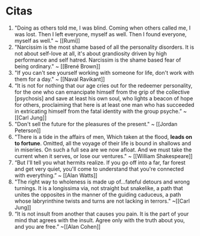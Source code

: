 # Citas
1. "Doing as others told me, I was blind. Coming when others called me, I was lost. Then I left everyone, myself as well. Then I found everyone, myself as well." ~ [[Rumi]]
2. "Narcissim is the most shame based of all the personality disorders. It is not about self-love at all, it's about grandiosity driven by high performance and self hatred. Narcissim is the shame based fear of being ordinary." ~ [[Brené Brown]]
3. "If you can't see yourself working with someone for life, don't work with them for a day." ~ [[Naval Ravikant]]
4. “It is not for nothing that our age cries out for the redeemer personality, for the one who can emancipate himself from the grip of the collective [psychosis] and save at least his own soul, who lights a beacon of hope for others, proclaiming that here is at least one man who has succeeded in extricating himself from the fatal identity with the group psyche.” ~ [[Carl Jung]]
5. "Don't sell the future for the pleasures of the present." ~ [[Jordan Peterson]]
6. "There is a tide in the affairs of men, Which taken at the flood, **leads on to fortune**. Omitted, all the voyage of their life is bound in shallows and in miseries. On such a full sea are we now afloat. And we must take the current when it serves, or lose our ventures." ~ [[William Shakespeare]]
7. “But I'll tell you what hermits realize. If you go off into a far, far forest and get very quiet, you'll come to understand that you're connected with everything.” ~ [[Alan Watts]]
8. "The right way to wholeness is made up of…fateful detours and wrong turnings. It is a longissima via, not straight but snakelike, a path that unites the opposites in the manner of the guiding caduceus, a path whose labryrinthine twists and turns are not lacking in terrors." ~[[Carl Jung]]
9. “It is not insult from another that causes you pain. It is the part of your mind that agrees with the insult. Agree only with the truth about you, and you are free.” ~[[Alan Cohen]]

